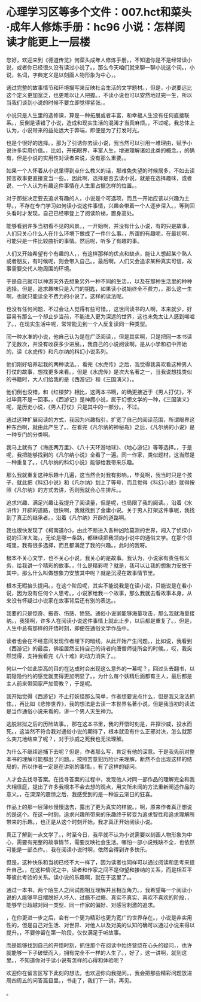 # 心理学习区等多个文件：007.hct和菜头·成年人修炼手册：hc96 小说：怎样阅读才能更上一层楼

您好，欢迎来到《德道传览》何菜头成年人修炼手册。，不知道你是不是经常读小说，或者你已经很久没有读过小说了。，那么今天咱们就来聊一聊小说这个词。，小说，名词，字典定义是以刻画人物形象为中心，。

通过完整的故事情节和环境描写来反映社会生活的文学题材。，但是，小说要远比这个定义更加宽泛，也更难以让人把握。，不读小说也可以安然地过完一生，所以当我们谈到小说的时候不要立即觉得紧张。。

小说只是人生里的选修课，算是一种拓展或者丰富，和幸福人生没有任何直接联系。，反倒是读错了小说，造成和现实生活的混淆才当真麻烦。，不过呢，我总体上认为，小说带来的益处远大于弊端，即便是为了打发时光。

也是个很好的选择。，那为了引诱你去读小说，我当然可以引用一堆理由，赋予小说许多实用价值。，比如，开拓眼界，丰富人生，增进理解诸如此类的概念。，的确有，但是小说的实用性对读者来说，没有那么重要。。

如果一个人怀着从小说里得到点什么教义的话，那难免失望的时候居多，不如去读预言故事更直接变当一些。，因此啊，选择是否去读小说，就是在选择趣味，或者说，一个人认为有趣这件事情在人生里占据怎样的位置。。

对于那些决定要去追求有趣的人，小说是个可选项，而且一开始应该以兴趣为主导。，不存在专门学习如何读小说这件事情，兴趣会带着一个人逐步深入。，等到回头看时才发现，自己已经攀登上了阅读阶梯，置身高处。

能够看到许多当初看不见的风景。，一开始啊，并没有什么小说，有的只是故事，人们只关心什么人在什么环境下做成了一件什么事。，所谓的有趣呢，在最初啊，可能只是一件比较曲折的事情。然后呢，听多了有趣的事。

人们又开始希望有个有趣的人，，有这样那样的优点和缺点，能让人想起某个熟人或者朋友，有时候呢，则会带入自己。，最后啊，人们又会追求某种真实可信，故事需要交代人物周围的环境。

于是自己就可以神游天外去想象另外一种不同的生活，，以及在那种生活里的种种选择。但是，追求趣味只是入门的钥匙，如果读小说始终全不费力，，那么这一生啊，也就只能读全不费力的小说了。这样的读法呢。

也没有任何问题，不过会让人觉得有些可惜。，这世间读书的人啊，本来就少，好容易有那么一个却止步当前，不能进入更为深远的世界，这也未免太让人感到唏嘘了。，在现实生活中呢，常常能见到一个人反复读同一种类型。

同一种水准的小说，他自己认为是在广泛阅读，，但是其实啊，只是把同一本书读了无数次，并没有收获多少进展。，我自己的小说阅读啊，是从小学和初中开始的，读《水虎传》和凡尔纳的科幻小说系列。

他们刚好培养起我的两种读法。，看完《水虎传》之后，我觉得我喜欢看这种男人打仗的故事，想找更多来看。，但是《水虎传》是次大名著之一，当我说想找类似的书籍时，大人们给我的是《西游记》和《三国演义》，。

他们倒也没错，和《红楼梦》相比，这两本书啊，的确更接近于《男人打仗》，不过毕竟不是一回事。，《西游记》是神魔小说，属于幻想文学的一种，《三国演义》呢，是历史小说，《男人打仗》只是其中的一部分。，不过。

通过这种扩展阅读的方式，我因为兴趣指引，扩宽了自己的阅读范围，所谓眼界这种东西啊，就由此产生了。，在看完《凡尔纳的神秘岛》之后，《凡尔纳的小说》是一种专门的分类啊。

我马上就有了《海底两万里》、《八十天环游地球》、《地心游记》等等选择。，于是呢，我把能够找到的《凡尔纳小说》全看了一遍。同一作家，类似题材，这当然是一种重复了。，《凡尔纳的科幻小说》能够给我带来乐趣。

那么我就重复这种乐趣十几遍，这当然会对我有影响。，毕竟啊，我当时只是个孩子，就此把《科幻小说》和《凡尔纳》划上了等号，而且觉得《科幻小说》就得按照《凡尔纳》的方式去讲，否则我就会心生排斥。。

追求兴趣、满足兴趣让我提升了阅读量，但是呢，也局限了我的阅读。，沿着《水浒传》开辟的道路，很快啊，我就找到了金庸小说。关于男人打架这件事呢，我找到了真正的继承者。，沿着《凡尔纳》开辟的道路啊。

我也很快发现了《柯南道尔》，由此不断进入各种凶险莫测的世界，闯入了侦探小说的汪洋大海。，无论是哪一条路，都继续把我领向小说中的通俗文学。在那个领域里，我有很多选择，而且都满足了我的兴趣。，此时的我呀。

根本不关心文学，也不关心小说，我关心的是故事。我认为，小说家有责任有义务，给我讲一个精彩的故事。，什么是精彩呢？就是，我可以让我的想象力安放于其中。那么什么叫做想象力安放其中呢？就是沉浸在故事情节里。

根本无暇抬头提问。，在这个阶段呢，其实不能说我是在读小说，只能说是在看小说，因为没有任何个人思考。，小说家给我一个故事，那么我就去看故事本身，从来没有怀疑过小说家在故事背后还有别的表达。。

我要的只是惊奇、振奋、伤感、愤怒。通俗小说家能够海量攻击，那么我就海量接纳。，我猜啊，许多人在阅读小说这件事情上就此止步，以后都是重复了。，但是，人生中总有那样的开悟时刻，即便在通俗文学作品中。

读者也会在不经意间发现作者埋下的暗线，从此开始产生问题。，比如说，我看到《西游记》的最后，佛祖居然支持自己的诗者向唐僧师徒所会的时候。，哎，我突然觉得，支持我看完《八十难》的动力消失了。。

何以一个如此崇高的目的在达成时会出现这么意外的一幕呢？，回过头去翻书，以前隐隐约约的感觉就变得更加明显了。，为什么每个妖精后面都有主人，最后都是主人前来带回家严加管教？，于是呢。

我开始觉得《西游记》不止打妖怪那么简单，作者想要说点什么，但是我又没法抓住。，再比如《悲惨世界》，我的想法是去读一本世界名著小说，但是我当初的读法是当作通俗小说来看的，讲一个男人天生神力。

逃脱监狱之后的历险故事。，那在这本书里，我的开悟时刻是，井探沙威，投水而死。，这当然不符合我对通俗小说的期待了，根本就没有什么正邪对决，怎么就那么突兀地结束了呢？，对于沙威之死我也无法理解。

为什么不继续追捕下去呢？但是，作者那么写，肯定有他的深意。于是我先前对整本书的理解可能都出了问题。，按照苦意犯历险计来理解，断然不会出现这样的结局的，所以作者一定是在讲别的事情。，有了这样的疑问。

人才会去找寻答案。在找寻答案的过程中，发现他人对同一部作品的理解完全和我大相径庭，提出了许多我根本不会去想的观点，用文所未闻的方法重新阐述作品的意义。，在深深的震惊之后，我感受到的是一种波云渐日的狂喜。

作品上的那一层薄纱慢慢退去，露出了更为真实的样貌。，啊，原来作者真正想说的是这个。在这一时刻，追求兴趣所带来的乐趣终于转变为追求智性和追求理解所带来的乐趣。，也正是从这个时刻开始，我才真正开始阅读小说。

真正了解到一点文学了。，时至今日，我早就不认为小说需要以刻画人物形象为中心，需要有完整的故事情节，需要反映社会生活。哪怕一部小说残缺不全，也依然可能是一部杰作。，我在阅读小说时啊，依然会得到许多快乐。

但是，这种快乐和当初已经不大一样了，因为读者也同样可以通过阅读和思考来提升自己。，在这种情况之中，读者和作家之间不是仰望和接纳的关系，而是相互平等彼此考验的关系。读小说的乐趣啊，就在于这里了。。

通过一本书，两个陌生人之间试图相互理解并且相互角力。，我希望每一个阅读小说的人能够早日摆脱好人坏人、过瘾不过瘾、真实不真实、喜欢不喜欢的阶段，，能够早日超越对同一类型、同一作家的偏好、对感官刺激的追求。

，在你更进一步之后，会有一个更为精彩也更为宽广的世界存在。，小说是非实用性的，但是自己对生活、对世界、对他人以及对美的认知的确可以通过小说来得以提升。，不要停留在第一阶段，仅仅满足于听故事。

而是能够找到自己的开悟时刻，抓住那个在阅读中始终营绕在心头的疑问，，也许就能够一下子破壁而入，拥有完全不一样的人生了。，好了，这一讲啊，就到这里。，不知道你对于读小说有怎样的心得和体验呢？

欢迎你在留言区写下此刻的想法，也欢迎你向我提问。，我会把那些精彩问题放进周四周五的问答篇目里。，书走了，我们下一讲，再见。

。